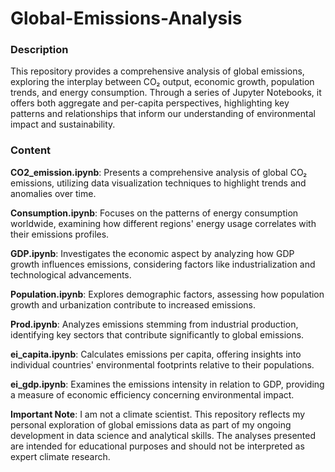 # Global-Emissions-Analysis

### Description

This repository provides a comprehensive analysis of global emissions, exploring the interplay between CO₂ output, economic growth, population trends, and energy consumption. Through a series of Jupyter Notebooks, it offers both aggregate and per-capita perspectives, highlighting key patterns and relationships that inform our understanding of environmental impact and sustainability.

### Content

**CO2_emission.ipynb**: Presents a comprehensive analysis of global CO₂ emissions, utilizing data visualization techniques to highlight trends and anomalies over time.

**Consumption.ipynb**: Focuses on the patterns of energy consumption worldwide, examining how different regions' energy usage correlates with their emissions profiles.

**GDP.ipynb**: Investigates the economic aspect by analyzing how GDP growth influences emissions, considering factors like industrialization and technological advancements.

**Population.ipynb**: Explores demographic factors, assessing how population growth and urbanization contribute to increased emissions.

**Prod.ipynb**: Analyzes emissions stemming from industrial production, identifying key sectors that contribute significantly to global emissions.

**ei_capita.ipynb**: Calculates emissions per capita, offering insights into individual countries' environmental footprints relative to their populations.

**ei_gdp.ipynb**: Examines the emissions intensity in relation to GDP, providing a measure of economic efficiency concerning environmental impact.


**Important Note**: I am not a climate scientist. This repository reflects my personal exploration of global emissions data as part of my ongoing development in data science and analytical skills. The analyses presented are intended for educational purposes and should not be interpreted as expert climate research.

